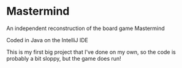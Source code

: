 # Mastermind
An independent reconstruction of the board game Mastermind

Coded in Java on the IntelliJ IDE

This is my first big project that I've done on my own, so the code is probably a bit sloppy, but the game does run!
